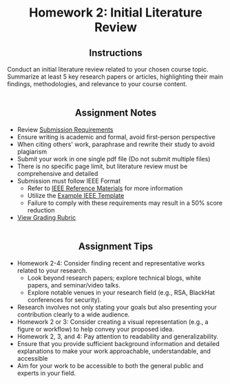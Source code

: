 <h1 align="center"> Homework 2: Initial Literature Review </h1>

<h2 align="center">Instructions</h2>

Conduct an initial literature review related to your chosen course topic. Summarize at least 5 key research
papers or articles, highlighting their main findings, methodologies, and relevance to your course content.
<br><br>

<h2 align="center">Assignment Notes</h2>


- Review [Submission Requirements](https://github.com/KieraConway/CSC786/blob/main/Homework%202%20-%20Initial%20Literature%20Review/HW2%20Template.pdf)
- Ensure writing is academic and formal, avoid first-person perspective
- When citing others' work, paraphrase and rewrite their study to avoid plagiarism
- Submit your work in one single pdf file (Do not submit multiple files) 
- There is no specific page limit, but literature review must be comprehensive and detailed
- Submission must follow IEEE Format
	- Refer to [IEEE Reference Materials](https://github.com/KieraConway/CSC786/tree/main/Project%20Resources/IEEE%20Reference%20Materials) for more information
	- Utilize the [Example IEEE Template](https://github.com/KieraConway/CSC786/blob/main/Project%20Resources/IEEE%20Reference%20Materials/Example%20IEEE%20Template.doc)
	- Failure to comply with these requirements may result in a 50% score reduction
- [View Grading Rubric](https://github.com/KieraConway/CSC786/tree/main/Project%20Resources/Grading%20Rubric/README.md)
<br><br>

<h2 align="center">Assignment Tips</h2>

- Homework 2-4: Consider finding recent and representative works related to your research.
  - Look beyond research papers; explore technical blogs, white papers, and seminar/video talks.
  - Explore notable venues in your research field (e.g., RSA, BlackHat conferences for security).
- Research involves not only stating your goals but also presenting your contribution clearly to a wide audience.
- Homework 2 or 3: Consider creating a visual representation (e.g., a figure or workflow) to help convey your proposed idea.
- Homework 2, 3, and 4: Pay attention to readability and generalizability.
- Ensure that you provide sufficient background information and detailed explanations to make your work approachable, understandable, and accessible
- Aim for your work to be accessible to both the general public and experts in your field.
<br><br>
